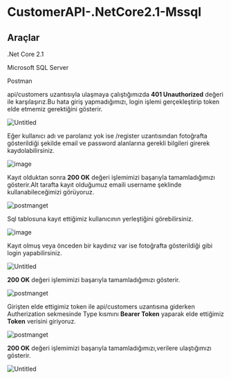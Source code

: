 # CustomerAPI-.NetCore2.1-Mssql

## Araçlar

.Net Core 2.1

Microsoft SQL Server

Postman

api/customers uzantısıyla ulaşmaya çalıştığımızda __401 Unauthorized__ değeri ile karşılaşırız.Bu hata giriş yapmadığımızı, login işlemi gerçekleştirip token elde etmemiz gerektiğini gösterir.


![Untitled](https://user-images.githubusercontent.com/26170070/74082982-0e9a3080-4a70-11ea-9d95-68954cdeaae6.png)



Eğer kullanıcı adı ve parolanız yok ise /register uzantısından fotoğrafta gösterildiği şekilde email ve password alanlarına gerekli bilgileri girerek kaydolabilirsiniz.

![image](https://user-images.githubusercontent.com/26170070/74082674-59667900-4a6d-11ea-8821-5fd8603de3b7.png)

Kayıt olduktan sonra __200 OK__ değeri işlemimizi başarıyla tamamladığımızı gösterir.Alt tarafta kayıt olduğumuz emaili username şeklinde kullanabileceğimizi görüyoruz.

![postmanget](https://user-images.githubusercontent.com/26170070/74082725-ea3d5480-4a6d-11ea-9989-ca5957276f09.png)

Sql tablosuna kayıt ettiğimiz kullanıcının yerleştiğini görebilirsiniz. 

![image](https://user-images.githubusercontent.com/26170070/74083019-7badc600-4a70-11ea-800a-7172f6ab1c1b.png)


Kayıt olmuş veya önceden bir kaydınız var ise fotoğrafta gösterildiği gibi login yapabilirsiniz.

![Untitled](https://user-images.githubusercontent.com/26170070/74082913-c24ef080-4a6f-11ea-96d5-128f858a25c3.png)


__200 OK__ değeri işlemimizi başarıyla tamamladığımızı gösterir. 

![postmanget](https://user-images.githubusercontent.com/26170070/74082779-7f404d80-4a6e-11ea-8b11-5e6906d08497.png)

Girişten elde ettigimiz token ile api/customers uzantısına giderken Autherization sekmesinde Type kısmını __Bearer Token__ yaparak elde ettiğimiz __Token__ verisini giriyoruz.

![postmanget](https://user-images.githubusercontent.com/26170070/74082843-0b527500-4a6f-11ea-8d90-60980cbd69c3.png)

__200 OK__ değeri işlemimizi başarıyla tamamladığımızı,verilere ulaştığımızı gösterir. 

![Untitled](https://user-images.githubusercontent.com/26170070/74082885-7e5beb80-4a6f-11ea-87a3-d443f5d8eba2.png)

